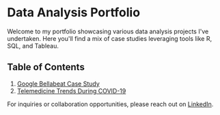 # Data Analysis Portfolio

Welcome to my portfolio showcasing various data analysis projects I've undertaken. Here you'll find a mix of case studies leveraging tools like R, SQL, and Tableau.

## Table of Contents

1. [Google Bellabeat Case Study](./bellabeat-case-study/README.md)
2. [Telemedicine Trends During COVID-19](./telemedicine-trends-case-study/README.md)

For inquiries or collaboration opportunities, please reach out on [LinkedIn](Your_LinkedIn_Profile_Link).
